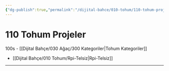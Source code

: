 ```yaml
---
{"dg-publish":true,"permalink":"/dijital-bahce/010-tohum/110-tohum-projeler/","title":"110 Tohum Projeler","tags":["tohum","projeler"],"noteIcon":"","created":"2025-03-19T20:58:45.566+03:00","updated":"2025-03-19T20:58:45.567+03:00"}
---
```



# 110 Tohum Projeler
100s - [[Dijital Bahçe/030 Ağaç/300 Kategoriler\|Tohum Kategoriler]]
- [[Dijital Bahçe/010 Tohum/Rpi-Telsiz\|Rpi-Telsiz]]




---




